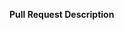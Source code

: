 <!--
  The title of your PR should follow the conventional commit template
  https://www.conventionalcommits.org/en/v1.0.0/#summary

  ie:
  - feat(songRequests): added album name

  See also here
  https://github.com/commitizen/conventional-commit-types/blob/master/index.json
 -->

<!--
  Note: Although theres no restrictions on merging directly, please do try to get someone to look over your code.
        Or at the very least look it over yourself one more time.
 -->

**Pull Request Description**

<!--
  Provide a brief description/context for this pull request and the work done.
  This makes it easier to reread in the future and navigate the repo.
 -->
